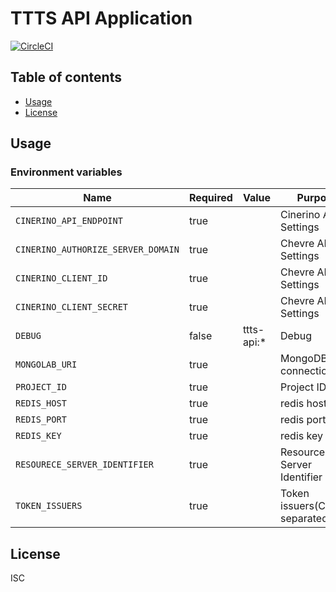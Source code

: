# TTTS API Application

[![CircleCI](https://circleci.com/gh/tokyo-tower/api.svg?style=svg)](https://circleci.com/gh/tokyo-tower/api)

## Table of contents

* [Usage](#usage)
* [License](#license)

## Usage

### Environment variables

| Name                               | Required | Value      | Purpose                        |
| ---------------------------------- | -------- | ---------- | ------------------------------ |
| `CINERINO_API_ENDPOINT`            | true     |            | Cinerino API Settings          |
| `CINERINO_AUTHORIZE_SERVER_DOMAIN` | true     |            | Chevre API Settings            |
| `CINERINO_CLIENT_ID`               | true     |            | Chevre API Settings            |
| `CINERINO_CLIENT_SECRET`           | true     |            | Chevre API Settings            |
| `DEBUG`                            | false    | ttts-api:* | Debug                          |
| `MONGOLAB_URI`                     | true     |            | MongoDB connection URI         |
| `PROJECT_ID`                       | true     |            | Project ID                     |
| `REDIS_HOST`                       | true     |            | redis host                     |
| `REDIS_PORT`                       | true     |            | redis port                     |
| `REDIS_KEY`                        | true     |            | redis key                      |
| `RESOURECE_SERVER_IDENTIFIER`      | true     |            | Resource Server Identifier     |
| `TOKEN_ISSUERS`                    | true     |            | Token issuers(Comma separated) |

## License

ISC
